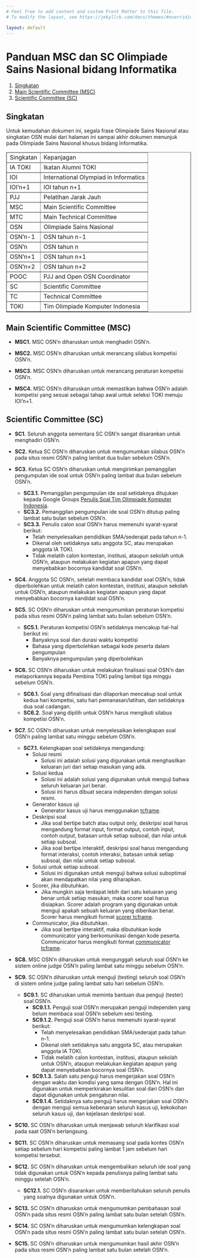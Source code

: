 ```yaml
---
# Feel free to add content and custom Front Matter to this file.
# To modify the layout, see https://jekyllrb.com/docs/themes/#overriding-theme-defaults

layout: default
---
```


# Panduan MSC dan SC Olimpiade Sains Nasional bidang Informatika

1. [Singkatan](#singkatan)
1. [Main Scientific Committee (MSC)](#main-scientific-committee-msc)
1. [Scientific Committee (SC)](#scientific-committee-sc)


## Singkatan

Untuk kemudahan dokumen ini, segala frase Olimpiade Sains Nasional atau singkatan OSN mulai dari halaman ini sampai akhir dokumen menunjuk pada Olimpiade Sains Nasional khusus bidang Informatika.

<table border="1">
<thead><td>Singkatan</td><td>Kepanjagan</td></thead>
<tr><td>IA TOKI</td><td>Ikatan Alumni TOKI</td></tr>
<tr><td>IOI</td><td>International Olympiad in Informatics</td></tr>
<tr><td>IOI’n+1</td><td>IOI tahun n+1</td></tr>
<tr><td>PJJ</td><td>Pelatihan Jarak Jauh</td></tr>
<tr><td>MSC</td><td>Main Scientific Committee</td></tr>
<tr><td>MTC</td><td>Main Technical Committee</td></tr>
<tr><td>OSN</td><td>Olimpiade Sains Nasional</td></tr>
<tr><td>OSN’n-1</td><td>OSN tahun n-1</td></tr>
<tr><td>OSN’n</td><td>OSN tahun n</td></tr>
<tr><td>OSN’n+1</td><td>OSN tahun n+1</td></tr>
<tr><td>OSN’n+2</td><td>OSN tahun n+2</td></tr>
<tr><td>POOC</td><td>PJJ and Open OSN Coordinator</td></tr>
<tr><td>SC</td><td>Scientific Committee</td></tr>
<tr><td>TC</td><td>Technical Committee</td></tr>
<tr><td>TOKI</td><td>Tim Olimpiade Komputer Indonesia</td></tr>
</table>

## Main Scientific Committee (MSC)

* **MSC1.** MSC OSN’n diharuskan untuk menghadiri OSN’n.

* **MSC2.** MSC OSN’n diharuskan untuk merancang silabus kompetisi OSN’n.

* **MSC3.** MSC OSN’n diharuskan untuk merancang peraturan kompetisi OSN’n.

* **MSC4.** MSC OSN’n diharuskan untuk memastikan bahwa OSN’n adalah kompetisi yang sesuai sebagai tahap awal untuk seleksi TOKI menuju IOI’n+1.

## Scientific Committee (SC)

* **SC1.** Seluruh anggota sementara SC OSN’n sangat disarankan untuk menghadiri OSN’n.

* **SC2.** Ketua SC OSN’n diharuskan untuk mengumumkan silabus OSN’n pada situs resmi OSN’n paling lambat dua bulan sebelum OSN’n.

* **SC3.** Ketua SC OSN’n diharuskan untuk mengirimkan pemanggilan pengumpulan ide soal
untuk OSN’n paling lambat dua bulan sebelum OSN’n.
    * **SC3.1.** Pemanggilan pengumpulan ide soal setidaknya ditujukan kepada Google Groups [Penulis Soal Tim Olimpiade Komputer Indonesia](https://groups.google.com/forum/#!forum/toki-problem-authors).
    * **SC3.2.** Pemanggilan pengumpulan ide soal OSN’n ditutup paling lambat satu bulan sebelum OSN’n.
    * **SC3.3.** Penulis calon soal OSN’n harus memenuhi syarat-syarat berikut:
        * Telah menyelesaikan pendidikan SMA/sederajat pada tahun n-1.
        * Dikenal oleh setidaknya satu anggota SC, atau merupakan anggota IA TOKI.
        * Tidak melatih calon kontestan, institusi, ataupun sekolah untuk OSN’n, ataupun melakukan kegiatan apapun yang dapat menyebabkan bocornya kandidat soal OSN’n.

* **SC4.** Anggota SC OSN’n, setelah membaca kandidat soal OSN’n, tidak diperbolehkan untuk melatih calon kontestan, institusi, ataupun sekolah untuk OSN’n, ataupun melakukan kegiatan apapun yang dapat menyebabkan bocornya kandidat soal OSN’n.

* **SC5.** SC OSN’n diharuskan untuk mengumumkan peraturan kompetisi pada situs resmi OSN’n paling lambat satu bulan sebelum OSN’n.
    * **SC5.1.** Peraturan kompetisi OSN’n setidaknya mencakup hal-hal berikut ini:
        * Banyaknya soal dan durasi waktu kompetisi
        * Bahasa yang diperbolehkan sebagai kode peserta dalam pengumpulan
        * Banyaknya pengumpulan yang diperbolehkan

* **SC6.** SC OSN’n diharuskan untuk melakukan finalisasi soal OSN’n dan melaporkannya kepada Pembina TOKI paling lambat tiga minggu sebelum OSN’n.
    * **SC6.1.** Soal yang difinalisasi dan dilaporkan mencakup soal untuk kedua hari kompetisi, satu hari pemanasan/latihan, dan setidaknya dua soal cadangan.
    * **SC6.2.** Soal yang dipilih untuk OSN’n harus mengikuti silabus kompetisi OSN’n.

* **SC7.** SC OSN’n diharuskan untuk menyelesaikan kelengkapan soal OSN’n paling lambat satu minggu sebelum OSN’n.
    * **SC7.1.** Kelengkapan soal setidaknya mengandung:
        * Solusi resmi
            * Solusi ini adalah solusi yang digunakan untuk menghasilkan keluaran juri dari setiap masukan yang ada.
        * Solusi kedua
            * Solusi ini adalah solusi yang digunakan untuk menguji bahwa seluruh keluaran juri benar.
            * Solusi ini harus dibuat secara independen dengan solusi resmi.
        * Generator kasus uji
            * Generator kasus uji harus menggunakan [tcframe](https://github.com/tcframe/tcframe).
        * Deskripsi soal
            * Jika soal bertipe batch atau output only, deskripsi soal harus mengandung format input, format output, contoh input, contoh output, batasan untuk setiap subsoal, dan nilai untuk setiap subsoal.
            * Jika soal bertipe interaktif, deskripsi soal harus mengandung format interaksi, contoh interaksi, batasan untuk setiap subsoal, dan nilai untuk setiap subsoal.
        * Solusi untuk setiap subsoal.
            * Solusi ini digunakan untuk menguji bahwa solusi suboptimal akan mendapatkan nilai yang diharapkan.
        * Scorer, jika dibutuhkan.
            * Jika mungkin saja terdapat lebih dari satu keluaran yang benar untuk setiap masukan, maka scorer soal harus disiapkan. Scorer adalah program yang digunakan untuk menguji apakah sebuah keluaran yang diberikan benar. Scorer harus mengikuti format [scorer tcframe](http://docs.tcframe.org/en/stable/topic-guides/styles.html#scorer).
        * Communicator, jika dibutuhkan.
            * Jika soal bertipe interaktif, maka dibutuhkan kode communicator yang berkomunikasi dengan kode peserta. Communicator harus mengikuti format [communicator tcframe](http://docs.tcframe.org/en/latest/topic-guides/styles.html#communicator).

* **SC8.** MSC OSN’n diharuskan untuk mengunggah seluruh soal OSN’n ke sistem online judge OSN’n paling lambat satu minggu sebelum OSN’n.

* **SC9.** SC OSN’n diharuskan untuk menguji (testing) seluruh soal OSN’n di sistem online judge paling lambat satu hari sebelum OSN’n.
    * **SC9.1.** SC diharuskan untuk meminta bantuan dua penguji (tester) soal OSN’n.
        * **SC9.1.1.** Penguji soal OSN’n merupakan penguji independen yang belum membaca soal OSN’n sebelum sesi testing.
        * **SC9.1.2.** Penguji soal OSN’n harus memenuhi syarat-syarat berikut:
            * Telah menyelesaikan pendidikan SMA/sederajat pada tahun n-1.
            * Dikenal oleh setidaknya satu anggota SC, atau merupakan anggota IA TOKI.
            * Tidak melatih calon kontestan, institusi, ataupun sekolah untuk OSN’n, ataupun melakukan kegiatan apapun yang dapat menyebabkan bocornya soal OSN’n.
        * **SC9.1.3.** Salah satu penguji harus mengerjakan soal OSN’n dengan waktu dan kondisi yang sama dengan OSN’n. Hal ini digunakan untuk memperkirakan kesulitan soal dari OSN’n dan dapat digunakan untuk pengaturan nilai.
        * **SC9.1.4.** Setidaknya satu penguji harus mengerjakan soal OSN’n dengan menguji semua kebenaran seluruh kasus uji, kekokohan seluruh kasus uji, dan kejelasan deskripsi soal.

* **SC10.** SC OSN’n diharuskan untuk menjawab seluruh klarifikasi soal pada saat OSN’n berlangsung.

* **SC11.** SC OSN’n diharuskan untuk memasang soal pada kontes OSN’n setiap sebelum hari kompetisi paling lambat 1 jam sebelum hari kompetisi tersebut.

* **SC12.** SC OSN’n diharuskan untuk mengembalikan seluruh ide soal yang tidak digunakan untuk OSN’n kepada penulisnya paling lambat satu minggu setelah OSN’n.
    * **SC12.1.** SC OSN’n disarankan untuk memberitahukan seluruh penulis yang soalnya digunakan untuk OSN’n.

* **SC13.** SC OSN’n diharuskan untuk mengumumkan pembahasan soal OSN’n pada situs resmi OSN’n paling lambat satu bulan setelah OSN’n.

* **SC14.** SC OSN’n diharuskan untuk mengumumkan kelengkapan soal OSN’n pada situs resmi OSN’n paling lambat satu bulan setelah OSN’n.

* **SC15.** SC OSN’n diharuskan untuk mengumumkan hasil akhir OSN’n pada situs resmi OSN’n paling lambat satu bulan setelah OSN’n.
